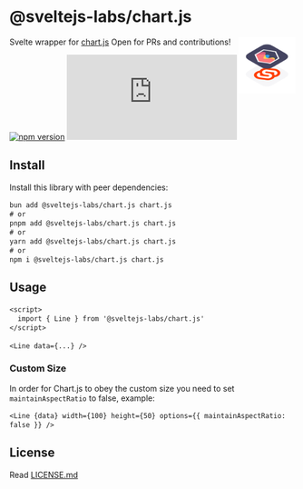 # @sveltejs-labs/chart.js

<img align="right" width="100" height="100" alt="@sveltejs-labs/chart.js logo" src="https://raw.githubusercontent.com/sveltejs-labs/chart.js/master/static/logo.png">

Svelte wrapper for [chart.js](https://www.chartjs.org/) Open for PRs and contributions!

[![npm version](https://badge.fury.io/js/@sveltejs-labs%2Fchart.js.svg)](https://badge.fury.io/js/@sveltejs-labs%2Fchart.js)
![NPM Version](https://img.shields.io/npm/v/%40sveltejs-labs%2Fchart.js)

## Install

Install this library with peer dependencies:

```
bun add @sveltejs-labs/chart.js chart.js
# or
pnpm add @sveltejs-labs/chart.js chart.js
# or
yarn add @sveltejs-labs/chart.js chart.js
# or
npm i @sveltejs-labs/chart.js chart.js
```

## Usage

```svelte
<script>
  import { Line } from '@sveltejs-labs/chart.js'
</script>

<Line data={...} />
```

### Custom Size

In order for Chart.js to obey the custom size you need to set `maintainAspectRatio` to false, example:

```svelte
<Line {data} width={100} height={50} options={{ maintainAspectRatio: false }} />
```

## License

Read [LICENSE.md](LICENSE.md)
